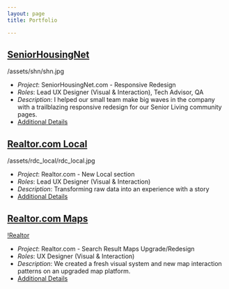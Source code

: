 ```yaml
---
layout: page
title: Portfolio

---
```

## [SeniorHousingNet](/portfolio/shn/)

/assets/shn/shn.jpg

- *Project*: SeniorHousingNet.com - Responsive Redesign
- *Roles*: Lead UX Designer (Visual & Interaction), Tech Advisor, QA
- *Description*: I helped our small team make big waves in the company with a trailblazing responsive redesign for our Senior Living community pages.
- [Additional Details](/portfolio/shn/)

 
 
## [Realtor.com Local](/portfolio/rdc_local/)

/assets/rdc_local/rdc_local.jpg

- *Project*: Realtor.com - New Local section
- *Roles*: Lead UX Designer (Visual & Interaction)
- *Description*: Transforming raw data into an experience with a story
- [Additional Details](/portfolio/rdc_local/)



## [Realtor.com Maps](/portfolio/rdc_map/)

[!Realtor](/assets/rdc_map/rdc_map.jpg)

- *Project*: Realtor.com - Search Result Maps Upgrade/Redesign
- *Roles*:  UX Designer (Visual & Interaction)
- *Description*: We created a fresh visual system and new map interaction patterns on an upgraded map platform. 
- [Additional Details](/portfolio/rdc_map/)
